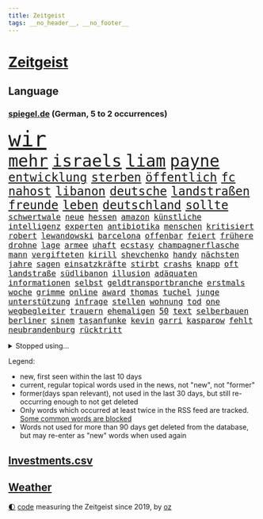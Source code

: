 ```yaml
---
title: Zeitgeist
tags: __no_header__, __no_footer__
---
```


# [Zeitgeist](https://oliz.io/zeitgeist/)

## Language

<h3><a href="https://www.spiegel.de" target="_blank">spiegel.de</a> (German, 5 to 2 occurrences)</h3>
<p style="font-family:monospace">
<span style="font-size:32pt"><a href="news_links.html#wir" class="current">wir</a></span>
<br>
<span style="font-size:25pt"><a href="news_links.html#mehr" class="current">mehr</a></span>
<span style="font-size:25pt"><a href="news_links.html#israels" class="current">israels</a></span>
<span style="font-size:25pt"><a href="news_links.html#liam" class="current">liam</a></span>
<span style="font-size:25pt"><a href="news_links.html#payne" class="new">payne</a></span>
<br>
<span style="font-size:18pt"><a href="news_links.html#entwicklung" class="current">entwicklung</a></span>
<span style="font-size:18pt"><a href="news_links.html#sterben" class="current">sterben</a></span>
<span style="font-size:18pt"><a href="news_links.html#öffentlich" class="current">öffentlich</a></span>
<span style="font-size:18pt"><a href="news_links.html#fc" class="current">fc</a></span>
<span style="font-size:18pt"><a href="news_links.html#nahost" class="current">nahost</a></span>
<span style="font-size:18pt"><a href="news_links.html#libanon" class="current">libanon</a></span>
<span style="font-size:18pt"><a href="news_links.html#deutsche" class="current">deutsche</a></span>
<span style="font-size:18pt"><a href="news_links.html#landstraßen" class="current">landstraßen</a></span>
<span style="font-size:18pt"><a href="news_links.html#freunde" class="current">freunde</a></span>
<span style="font-size:18pt"><a href="news_links.html#leben" class="current">leben</a></span>
<span style="font-size:18pt"><a href="news_links.html#deutschland" class="current">deutschland</a></span>
<span style="font-size:18pt"><a href="news_links.html#sollte" class="current">sollte</a></span>
<br>
<span style="font-size:12pt"><a href="news_links.html#schwertwale" class="new">schwertwale</a></span>
<span style="font-size:12pt"><a href="news_links.html#neue" class="current">neue</a></span>
<span style="font-size:12pt"><a href="news_links.html#hessen" class="current">hessen</a></span>
<span style="font-size:12pt"><a href="news_links.html#amazon" class="current">amazon</a></span>
<span style="font-size:12pt"><a href="news_links.html#künstliche" class="current">künstliche</a></span>
<span style="font-size:12pt"><a href="news_links.html#intelligenz" class="current">intelligenz</a></span>
<span style="font-size:12pt"><a href="news_links.html#experten" class="current">experten</a></span>
<span style="font-size:12pt"><a href="news_links.html#antibiotika" class="current">antibiotika</a></span>
<span style="font-size:12pt"><a href="news_links.html#menschen" class="current">menschen</a></span>
<span style="font-size:12pt"><a href="news_links.html#kritisiert" class="current">kritisiert</a></span>
<span style="font-size:12pt"><a href="news_links.html#robert" class="current">robert</a></span>
<span style="font-size:12pt"><a href="news_links.html#lewandowski" class="current">lewandowski</a></span>
<span style="font-size:12pt"><a href="news_links.html#barcelona" class="current">barcelona</a></span>
<span style="font-size:12pt"><a href="news_links.html#offenbar" class="current">offenbar</a></span>
<span style="font-size:12pt"><a href="news_links.html#feiert" class="current">feiert</a></span>
<span style="font-size:12pt"><a href="news_links.html#frühere" class="current">frühere</a></span>
<span style="font-size:12pt"><a href="news_links.html#drohne" class="current">drohne</a></span>
<span style="font-size:12pt"><a href="news_links.html#lage" class="current">lage</a></span>
<span style="font-size:12pt"><a href="news_links.html#armee" class="current">armee</a></span>
<span style="font-size:12pt"><a href="news_links.html#uhaft" class="new">uhaft</a></span>
<span style="font-size:12pt"><a href="news_links.html#ecstasy" class="new">ecstasy</a></span>
<span style="font-size:12pt"><a href="news_links.html#champagnerflasche" class="new">champagnerflasche</a></span>
<span style="font-size:12pt"><a href="news_links.html#mann" class="current">mann</a></span>
<span style="font-size:12pt"><a href="news_links.html#vergifteten" class="new">vergifteten</a></span>
<span style="font-size:12pt"><a href="news_links.html#kirill" class="new">kirill</a></span>
<span style="font-size:12pt"><a href="news_links.html#shevchenko" class="new">shevchenko</a></span>
<span style="font-size:12pt"><a href="news_links.html#handy" class="current">handy</a></span>
<span style="font-size:12pt"><a href="news_links.html#nächsten" class="current">nächsten</a></span>
<span style="font-size:12pt"><a href="news_links.html#jahre" class="current">jahre</a></span>
<span style="font-size:12pt"><a href="news_links.html#sagen" class="current">sagen</a></span>
<span style="font-size:12pt"><a href="news_links.html#einsatzkräfte" class="current">einsatzkräfte</a></span>
<span style="font-size:12pt"><a href="news_links.html#stirbt" class="current">stirbt</a></span>
<span style="font-size:12pt"><a href="news_links.html#crashs" class="new">crashs</a></span>
<span style="font-size:12pt"><a href="news_links.html#knapp" class="current">knapp</a></span>
<span style="font-size:12pt"><a href="news_links.html#oft" class="current">oft</a></span>
<span style="font-size:12pt"><a href="news_links.html#landstraße" class="current">landstraße</a></span>
<span style="font-size:12pt"><a href="news_links.html#südlibanon" class="current">südlibanon</a></span>
<span style="font-size:12pt"><a href="news_links.html#illusion" class="current">illusion</a></span>
<span style="font-size:12pt"><a href="news_links.html#adäquaten" class="new">adäquaten</a></span>
<span style="font-size:12pt"><a href="news_links.html#informationen" class="current">informationen</a></span>
<span style="font-size:12pt"><a href="news_links.html#selbst" class="current">selbst</a></span>
<span style="font-size:12pt"><a href="news_links.html#geldtransportbranche" class="new">geldtransportbranche</a></span>
<span style="font-size:12pt"><a href="news_links.html#erstmals" class="current">erstmals</a></span>
<span style="font-size:12pt"><a href="news_links.html#woche" class="current">woche</a></span>
<span style="font-size:12pt"><a href="news_links.html#grimme" class="new">grimme</a></span>
<span style="font-size:12pt"><a href="news_links.html#online" class="current">online</a></span>
<span style="font-size:12pt"><a href="news_links.html#award" class="current">award</a></span>
<span style="font-size:12pt"><a href="news_links.html#thomas" class="current">thomas</a></span>
<span style="font-size:12pt"><a href="news_links.html#tuchel" class="new">tuchel</a></span>
<span style="font-size:12pt"><a href="news_links.html#junge" class="current">junge</a></span>
<span style="font-size:12pt"><a href="news_links.html#unterstützung" class="current">unterstützung</a></span>
<span style="font-size:12pt"><a href="news_links.html#infrage" class="current">infrage</a></span>
<span style="font-size:12pt"><a href="news_links.html#stellen" class="current">stellen</a></span>
<span style="font-size:12pt"><a href="news_links.html#wohnung" class="current">wohnung</a></span>
<span style="font-size:12pt"><a href="news_links.html#tod" class="current">tod</a></span>
<span style="font-size:12pt"><a href="news_links.html#one" class="current">one</a></span>
<span style="font-size:12pt"><a href="news_links.html#wegbegleiter" class="current">wegbegleiter</a></span>
<span style="font-size:12pt"><a href="news_links.html#trauern" class="current">trauern</a></span>
<span style="font-size:12pt"><a href="news_links.html#ehemaligen" class="current">ehemaligen</a></span>
<span style="font-size:12pt"><a href="news_links.html#50" class="current">50</a></span>
<span style="font-size:12pt"><a href="news_links.html#text" class="current">text</a></span>
<span style="font-size:12pt"><a href="news_links.html#selberbauen" class="new">selberbauen</a></span>
<span style="font-size:12pt"><a href="news_links.html#berliner" class="current">berliner</a></span>
<span style="font-size:12pt"><a href="news_links.html#sinem" class="new">sinem</a></span>
<span style="font-size:12pt"><a href="news_links.html#taşanfunke" class="new">taşanfunke</a></span>
<span style="font-size:12pt"><a href="news_links.html#kevin" class="current">kevin</a></span>
<span style="font-size:12pt"><a href="news_links.html#garri" class="new">garri</a></span>
<span style="font-size:12pt"><a href="news_links.html#kasparow" class="new">kasparow</a></span>
<span style="font-size:12pt"><a href="news_links.html#fehlt" class="current">fehlt</a></span>
<span style="font-size:12pt"><a href="news_links.html#neubrandenburg" class="new">neubrandenburg</a></span>
<span style="font-size:12pt"><a href="news_links.html#rücktritt" class="current">rücktritt</a></span>
</p>
<details>
<summary>Stopped using...</summary>
<p class="former" style="font-size:12pt">
boot(1456) mainz(1456) uhr(1456) gemeinden(1455) treffer(1455) williams(1455) becker(1454) cristiano(1454) ronaldo(1454) kommunen(1453) myanmar(1453) niederlanden(1453) wechselt(1453) 300(1452) angekommen(1452) kauft(1452) teilte(1452) abstimmung(1451) bahnhof(1451) einigung(1451) fielen(1451) beobachtet(1450) freiheitsstrafe(1450) gesunken(1450) klagt(1450) landesregierung(1450) material(1450) scheiterte(1450) sinken(1450) statement(1450) usaußenminister(1450) wahrheit(1450) weltweiten(1450) zentrum(1450) emmanuel(1449) ermöglichen(1449) gewissen(1449) nahmen(1449) plus(1449) reißt(1449) unterricht(1449) verschwunden(1449) entschuldigt(1448) erklärte(1448) innenministerium(1448) scheinen(1448) scheitern(1448) sonne(1448) who(1448) wirkung(1448) arbeitete(1447) finanziell(1447) größter(1447) eis(1446) forderung(1446) gezogen(1446) ausländische(1445) konservativen(1445) nahezu(1445) netzwerk(1445) stets(1445) voraus(1445) beschluss(1444) finale(1444) gastgeber(1444) pocht(1444) pressestimmen(1444) spekuliert(1444) vorübergehend(1444) wochenlang(1444) illegal(1443) institut(1443) warf(1443) anbieten(1442) brite(1442) investitionen(1442) 3(1441) bewegen(1441) debakel(1441) distanziert(1441) lieben(1441) wies(1441) aufruf(1440) büro(1440) eigentümer(1440) erkrankung(1438) william(1438) motiv(1437) starker(1437) gold(1436) brechen(1435) berät(1434) produzieren(1434) stieg(1434) königin(1433) pflicht(1432) gesamten(1430) hunger(1429) begriff(1428) bundesgerichtshof(1428) ähnlich(1428) beschlagnahmt(1427) gouverneur(1427) kontakt(1427) presse(1427) herz(1424) insassen(1424) syrer(1424) freiwillig(1423) abstieg(1422) teilnahme(1422) papier(1418) geborgen(1417) auseinandersetzung(1416) einblicke(1403) langem(1392) blinken(1391) marine(1388) last(1386) einfache(1376) schiffe(1376) öffnet(1343) langjährige(1339) milliardär(1337) zusammenbruch(1311) investor(1283) lediglich(1236) tennisstar(1222) ausbildung(1212) kolumbien(1201) ministerin(1197) verbunden(1177) russischem(1145) gestern(1144) gewohnt(1122) haushalt(1119) vorfeld(1098) abschreckung(1090) regierungschefin(1082) halbes(1079) beider(1078) rhein(1065) schärfere(1038) buschmann(1013) verschwinden(993) überwachung(989) spielern(985) gerichte(984) fake(975) unwetter(960) kriegsverbrechen(926) hochrangigen(924) herzen(919) günstiger(917) handys(900) durchsuchen(896) vermisster(881) kaffee(847) tierschützer(842) fahrgäste(831) thüringens(829) entfernen(819) rettungsaktion(815) olympiasieger(814) offizielle(788) streiks(784) 05(771) zurückkehren(753) branchen(741) francisco(736) irland(735) deuten(713) beerdigt(704) schönheit(701) operiert(699) abgeben(694) geschmack(694) aussichten(686) 4(682) düster(677) check(661) haftbefehl(658) hauses(658) gelegenheit(656) mächtige(655) fahnder(641) heimische(637) venedig(632) sachsens(631) demonstriert(630) herstellers(627) mythos(627) c(626) chatgpt(615) wasserstoff(614) 52(613) leon(612) gravierende(608) weimar(606) 5000(605) freiwillige(605) geständnis(597) außergewöhnlich(582) diesjährigen(582) influencer(582) rivalen(582) merklich(580) darmstadt(573) höhepunkt(572) beigetragen(570) kreuz(565) gewartet(561) emotionen(542) zeuge(540) bekämpfung(534) massenhaft(524) uli(513) diebstahl(511) versehentlich(509) terrorismus(504) genießen(503) gelernt(499) iphones(497) motto(495) absurd(493) partien(489) bundeshaushalt(487) sandra(483) staats(483) open(480) älterer(477) sächsischen(475) 77(472) umzusetzen(465) schuldenbremse(464) awards(462) toronto(460) busfahrer(459) preiserhöhung(459) massiver(455) benachteiligt(454) popstars(450) erweitert(448) verbreitung(448) victoria(448) saßen(445) ezb(444) clemens(443) metropole(439) atlanta(437) kooperiert(436) service(435) sicherheitsmaßnahmen(433) iphone(429) britney(428) spears(428) stützen(428) ausbeutung(423) sechsstellige(423) südkoreanische(418) meyer(414) chancenlos(413) sichergestellt(409) schach(404) us(401) jon(399) jüdisches(399) rucksack(399) nordkoreas(396) nachteile(395) 03(391) goldenen(391) väter(391) 99(385) 61(383) mittelfeld(382) generalbundesanwalt(380) jugendstrafe(378) getöteter(376) qualifikation(372) unschuldig(372) demokratischen(370) milliardenhilfen(369) verdrängt(369) palästina(367) königshaus(362) 43(359) verschickt(359) gravierenden(357) management(357) popkultur(356) sitz(351) taugen(350) versagt(350) mars(348) willkommen(348) erfindung(347) 1100(340) achtzigerjahre(339) bundes(336) vulkanausbruch(336) eingedrungen(335) sicherheitsgründen(335) reagierten(334) kilo(333) sommerspiele(333) einführung(328) menschenrechte(327) staatssekretärin(325) perry(322) 29jähriger(321) kritischer(321) spiels(319) ausländer(318) geräten(315) sprecherin(314) staatsanwälte(314) überdenken(314) db(313) stone(309) rechtlich(308) emma(307) haftstrafen(307) entspannung(305) islamische(302) kündigungen(302) nass(301) tourt(301) notlage(297) flaggen(295) bot(294) erfolgserlebnis(294) lernt(293) sharon(292) 18jährige(291) leise(291) gesichter(290) erleichterung(287) historischer(287) kriegsschiffe(287) mindestlohn(287) 93(286) straftäter(286) usdollar(285) positives(284) verschüttet(284) politischer(282) station(281) anhebung(280) iss(280) umfangreiche(280) zeitalter(280) buchempfehlungen(279) verschwörungstheorien(278) omas(274) anwendung(272) belgorod(272) eilantrag(271) frustriert(271) aufgedeckt(268) bevorzugen(266) vorliegt(266) dave(263) mögen(263) 1980(260) sendet(259) präsentierte(258) hollywoods(257) gründet(255) chrome(253) wüten(253) hungersnot(252) premierministerin(249) privates(249) direkten(248) erhöhte(248) matteo(247) bestürzt(244) indes(244) weltstar(243) route(242) politischem(239) montagmorgen(238) substanz(237) konzept(236) go(234) kontroversen(232) lamar(232) hab(231) hauptdarstellerin(231) trainers(231) bronze(229) erleichtert(229) zustande(229) inakzeptabel(228) justin(228) meisterschaft(228) siegtreffer(228) swifts(228) lebenslang(225) wohnmobil(224) bucht(223) minderjährigen(223) falscher(222) günter(218) emojis(217) obst(216) kanzlerin(215) änderte(215) bear(214) falschinformationen(213) vermittler(213) einfacher(212) huawei(212) eingefangen(211) regimes(211) schwerverletzte(211) apples(210) djirsarai(210) silber(210) übertrieben(210) usmedien(209) möglichkeit(208) oberpfalz(208) durchsuchung(207) major(207) zweitligisten(206) planung(205) schweigegeldprozess(205) 35000(204) runter(203) biss(202) flugzeugbauer(202) frauenanteil(201) abtreibungen(200) eindeutig(198) sainz(197) argumentierte(196) kassierte(196) enthüllen(195) füße(195) techmilliardär(195) verbraucherpreise(195) mad(194) verurteilter(194) überlassen(193) eurofighter(192) sangen(192) schrank(192) erfolgreicher(191) filmset(191) jeff(191) lautete(191) sudan(190) gelsenkirchen(189) nominierten(189) reiht(189) amts(187) auswärtigen(187) athletin(186) erfreut(186) josh(186) zucker(186) jünger(185) netzwerken(185) umbruch(185) ergreift(184) spannende(184) zwangsversteigerung(184) bvbprofi(182) trümmer(181) katastrophenfall(180) afderfolg(179) justizministerin(179) studien(177) dürre(176) 20jähriger(175) elefanten(175) ermutigt(175) milliardengeschäft(175) privatsphäre(175) ressourcen(174) benachbarten(173) harmlosen(173) thyssenkrupp(173) erhärten(172) königlichen(172) entlassung(171) herausgesucht(171) usjustiz(171) einschalten(169) irreführende(168) vorfreude(168) cafés(167) halmich(167) regina(167) verrat(165) einschränken(164) straßenbahn(164) verhört(164) iraner(163) bejubelt(162) frauenfußball(162) mclaren(162) provozieren(162) pérez(162) norwegische(161) ultraorthodoxe(160) entgeht(158) kommentieren(158) morgan(158) cannes(157) mücken(157) pelosi(157) unterstützte(157) behoben(156) gefangenenlager(156) zeilen(156) einflussreichsten(155) hauskauf(155) linker(155) publikums(155) verlobung(155) beobachtung(153) beweist(153) kriselnden(153) tigermücke(152) bestritt(151) küssen(151) toxischen(151) beschränkungen(150) children(150) save(150) vereinbaren(150) massensterben(149) besuchte(148) europäischer(148) flair(148) jeweiligen(148) positive(148) schwimmbad(147) umweltschützer(146) feuern(145) herd(145) jawort(145) privater(145) wohnungslose(145) kryptowährung(143) likes(143) meisterschaften(143) films(142) menschheit(142) bremerhaven(140) eskalieren(140) heiße(140) straftätern(140) verdachtsfall(140) chats(139) durchbrechen(139) 1400(138) feier(138) rechtspopulismus(138) landeten(137) friedenskonferenz(136) outfit(136) hipp(135) verschleppte(135) zugspitze(135) elend(134) ernten(133) niemandem(133) unversöhnlich(132) bon(131) handele(131) jovi(131) stärkere(131) befriedigend(130) lokalen(130) privat(130) verschärfung(130) esther(129) plagen(129) weigert(129) bangladesch(128) faust(127) regnen(127) schärferen(127) wider(127) gemessen(126) indopazifik(126) marcus(126) meisterin(125) basketballliga(124) fernost(124) kendrick(124) spekulieren(124) deklassiert(123) polizeiliche(123) babbel(122) quatsch(122) nhl(121) kanzelt(120) korrekt(119) aufsteigen(118) griechischen(118) lugner(118) schutzsuchende(118) angespannte(117) beißt(117) hampshire(117) kinshasa(117) ordnete(117) unbekleidet(117) ausschließlich(116) fußballlegende(116) usbotschafterin(115) anhaltenden(114) somalia(114) koalitionen(113) schutzsuchenden(113) teurere(113) bundesligaaufsteiger(112) scharfen(112) basel(111) josé(111) damalige(110) fernseher(110) vergaß(110) 2002(109) polizeigewalt(109) spieß(109) bahnlogistiktochter(108) bowl(108) jederzeit(108) schutt(108) beladener(107) epidemie(107) solch(107) sponsor(107) supreme(107) pony(106) rechenschaft(106) redaktion(106) todestag(106) unterbrechen(106) urteile(106) erdrutsch(105) filmfest(105) fremdelt(105) hartnäckig(105) potenziell(105) sommerpause(105) zurückzahlen(105) aufwendigen(104) johnny(104) löwen(104) vernichtendes(104) want(104) 25jährige(103) gefüllte(103) gegenspieler(103) bewährung(102) orden(102) gefälschten(101) kubitschek(101) mitternacht(101) cruise(100) außenseiter(99) zugänglich(99) eingespielt(98) gemeinnützige(98) marina(98) 32jährige(97) bleibe(97) extremen(97) waldbrand(97) maskottchen(96) verabschiedete(96) hafenstadt(95) psychotherapeut(95) strauchelnde(95) 25jährigen(94) nachträglich(94) opa(94) guirassy(93) serhou(93) füllkrug(92) niclas(92) flugzeugabsturz(91) intelligence(91) liedern(91) usbekistan(91) zulassung(91) zwangsversteigert(91) ansiedlung(90) beliebten(90) erschöpft(90) pakistaner(90) patientinnen(90) ruine(90) aufzuhalten(89) beinahekatastrophe(89) blind(89) döring(89) fehlerhafte(89) hingewiesen(89) kaputte(89) medaille(89) noa(89) prügelei(89) südkoreanischer(89) argentinier(88) danke(88) emmy(88) klassik(88) migrantinnen(88) ruf(88) almuth(87) gleichstellung(87) kkr(87) mcdonald's(87) privatsache(87) schult(87) surrealen(87) usautobauer(87) verfügbar(87) abgesperrt(86) bullock(86) delikatessen(86) entschädigt(86) erdgeschichte(86) etatentwurf(86) eustrafzöllen(86) renten(86) timberlake(86) verlobt(86) 900(85) cathy(85) kuschelt(85) plump(85) schleppen(85) verletze(85) ausländischen(84) falschmeldungen(84) gulasch(84) jacksons(84) kroatien(84) legende(84) passantin(84) simbabwe(84) welthits(84) raststätte(83) standorten(83) vorherigen(83) widersprüche(83) 2200(82) jährlich(82) menschenhandels(82) portionen(82) fallzahlen(81) kifunktionen(81) mate(81) moldau(81) schalteten(81) sicherte(81) miene(80) parat(80) ran(80) spielzug(80) firmenpleiten(79) georgier(79) tritten(79) weltgesundheitsorganisation(79) wildnis(79) meldeten(78) mittlere(78) monatlichen(78) sensation(78) studierte(78) usamerikanischen(78) dfbauswahl(77) gesichert(77) haushaltsentwurf(77) liebte(77) moniert(77) pfister(77) rennende(77) subtile(77) surferin(77) ungeahnte(77) vermutung(77) versinken(77) wasserschutzpolizei(77) avm(76) banksy(76) dienstwagen(76) emeuphorie(76) schnaps(76) verbracht(76) verfassungsrechtler(76) abstruse(75) arts(75) auftritts(75) coverfoto(75) filmfestival(75) harmonie(75) siebte(75) spiegeldokumentation(75) endlosen(74) sympathien(74) kapazitäten(73) gesundheitsbehörde(72) kindergeld(72) überprüft(72) comedians(71) einzudämmen(71) gazakrieges(71) geschasste(71) heimwm(71) nationalgericht(71) türkischem(71) ausreisen(70) einheimischen(70) ernstvolker(70) trauerfeier(70) trauma(70) bands(69) berührung(69) freud(69) gegensatz(69) kramer(69) pannenserie(69) sondersitzung(69) damm(68) eiszeit(68) ertrinkt(68) gräben(68) korrektheit(68) küsst(68) richtungen(68) unbemannten(68) erforschen(67) ernährten(67) fritz(67) kaliforniens(67) lockt(67) postete(67) pulverisiert(67) darwin(66) davie(66) gesundheitliche(66) hose(66) kriegt(66) kriselnde(66) menschenhandel(66) selke(66) tanzte(66) tate(66) verpflichtung(66) vollbringen(66) drohenden(65) gewürgt(65) honorar(65) luxusautos(65) rettungshubschrauber(65) schwarzrotgold(65) äußersten(65) attraktive(64) drehen(64) entsprechende(64) ernennung(64) erwürgt(64) flugzeugen(64) geklettert(64) haar(64) secretserviceagenten(64) sprengstoff(64) wunderkind(64) argumentiert(63) eriksson(63) gloria(63) svengöran(63) thurn(63) tribüne(63) dnaanalysen(62) gerhardt(62) großhandel(62) großhandelspreise(62) verschärfungen(62) auslaufmodell(61) einjähriger(61) emmyawards(61) emmys(61) spaziergänger(61) age(60) dunham(60) effekte(60) nationalpark(60) komplizierte(59) sicherstellen(59) unterfangen(59) werft(59) feststellen(58) geheime(58) geoengineering(58) piastri(58) usraketen(58) wischen(58) altem(57) belächelt(57) beriet(57) bordell(57) elsässer(57) entworfen(57) exwrestler(57) konkret(57) aufgezeichnet(56) craig(56) gags(56) sommerferien(56) auswirkt(55) flugtaxis(55) gerissen(55) ovations(55) radikalere(55) standing(55) vandalismus(55) zauber(55) 1995(54) berechnet(54) erweist(54) galgen(54) papenburg(54) privatwirtschaft(54) shogun(54) werken(54) dreifache(53) einzunehmen(53) erkennungszeichen(53) hilflose(53) konsistenz(53) privatautos(53) tempelberg(53) verfassungsklage(53) bruce(52) halbjahr(52) schert(52) vorletzte(52) karim(51) sportwagenbauer(51) suchmaschine(51) verbrennerverbot(51) aaron(50) agiert(50) coronaimpfstoff(50) geknackt(50) parade(50) tönen(50) zerwürfnis(50) aschaffenburg(49) bitteren(49) karriereberaterin(49) präsidentschaftswahlen(49) stell(49) ausreichend(48) babynahrungshersteller(48) mathias(48) datum(47) edwards(47) exbbcmoderator(47) herausfordert(47) huw(47) nachwirkungen(47) schadstoffe(47) schwangerschaftsabbrüchen(47) traten(47) wettbewerbe(47) wonach(47) übergangsregierung(47) anhängerinnen(46) ausreise(46) autokrat(46) beifall(46) entschuldigte(46) olympisch(46) outlaws(46) schlimmen(46) skelett(46) ausweisung(45) echauffiert(45) kinderarzt(45) medienkonsum(45) pflegefachkraft(45) besorgte(44) bizarre(44) breakdance(44) erneuter(44) olympiasiegerin(44) pool(44) riskant(44) tirade(44) überholmanöver(44) caroline(43) cybermobbing(43) mogadischu(43) bekennerschreiben(42) beschmiert(42) djane(42) gemeinsamkeiten(42) gästehaus(42) islamfeindliche(42) delta(41) fahrlehrer(41) häufigste(41) mähne(41) nordirland(41) zentralrat(41) zuschießen(41) brocken(40) euabgeordnete(40) haschisch(40) hinderte(40) swifties(40) verzögert(40) weltranglistenersten(40) achterbahn(39) geschmeidig(39) mehrtägigen(39) paralympics(39) rotherham(39) technischer(39) ohren(38) olympischer(38) sonnenschein(38) überraschen(38) dankesrede(36) dopingkontroverse(36) englisch(36) erschütterten(36) geschnappt(36) kotzen(36) köche(36) messerattacken(36) spielplatz(36) streetartkünstlers(36) teilnehmenden(36) verstrickt(36) berger(35) empfehlung(35) henseleit(35) kloster(35) natürlichen(35) wahlempfehlung(35) entlohnt(34) kiforscher(34) schlussphase(34) sternerestaurant(34) überlastet(34) 26jährigen(33) bezweifelt(33) eingeschlossen(33) proiranischer(33) seltsamer(33) streichung(33) belgrad(32) butch(32) geheimdienstes(32) hessische(32) investments(32) keinerlei(32) ministers(32) neunten(32) siedlung(32) suni(32) wilmore(32) witze(32) boeings(31) eukommissar(31) nordstreamsaboteur(31) podcaster(31) stritt(31) einzelfall(30) flugtaxihersteller(30) gerammt(30) großbrand(30) kaserne(30) läuferin(30) mpox(30) mpoxvirus(30) polizeikräfte(30) unerfahrene(30) uspräsidentschaftswahl(30) 320000(29) adrenalin(29) ausgrabungen(29) bundesweiter(29) curtis(29) hilfsgelder(29) mutationen(29) obduktionsbericht(29) preissteigerungen(29) unverhohlen(29) cuxhaven(28) heart(28) parken(28) schaulustige(28) up(28) vorhanden(28) breton(27) faltbaren(27) heikles(27) misslang(27) polio(27) revision(27) spektakulärer(27) stabiles(27) thierry(27) winzer(27) bezeichnen(26) rafterroristen(26) baku(25) bombendrohungen(25) flutwelle(25) variante(25) angedeutet(24) gestiegene(24) hochzeitsgesellschaft(24) plante(24) 32jähriger(23) alarmierende(23) amini(23) freizeitpark(23) jina(23) mahsa(23) container(22) eilig(22) getarnte(22) grünes(22) selbstbewusstsein(22) spezialtaucher(22) straubing(22) abc(21) anästhesisten(21) feste(21) harz(21) ingebrigtsen(21) lastminuteerfolg(21) stromversorgung(21) verabreichte(21) zahnarztpraxis(21) bundesligarückkehr(20) emiraten(20) rollfeld(20) seen(20) straubinger(20) verscharrt(20) verzückte(20) vorantreiben(20) weltrangliste(20) eishockey(19) fußballerin(19) herzkreislauferkrankungen(19) sexualdelikt(19) sunset(19) zügig(19) geendet(18) gewaltdelikte(18) kursiert(18) küsse(18) lehramt(18) schnappt(18) springsteen(18) tolle(18) trainerlegende(18) ulrike(18) aryna(17) sabalenka(17) schrillen(17) versteckte(17) kinderwunsch(16) messerattentat(16) regisseurin(16) schwersten(16) vormonat(16) werbepartner(16) widersprüchlich(16) braunbären(15) landesverbände(15) polaris(15) rabatt(15) spacexmission(15) weltraumspaziergang(15) zerlegte(15) behinderung(14) haider(14) i’m(14) paralympische(14) rezepte(14) alexandre(13) beendigung(13) bundesrichter(13) differenzen(13) geküsst(13) gelangen(13) meseberg(13) milliardenschwere(13) moraes(13) nachlass(13) sportlern(13) unterschrieben(13) wohnheim(13) banner(12) berlinneukölln(12) bestritten(12) einfahrt(12) messergewalt(12) messerkriminalität(12) michaela(12) universum(12) zurückweisungen(12) army(11) einzelnen(11) flüchtlingspolitik(11) fremdenfeindlichkeit(11) paralympischen(11) sperrminorität(11) stripes(11) tribünen(11) verüben(11) überfällig(11)
</p>
</details>
<p>Legend:
<ul>
<li><span class="new">new</span>, first seen within the last 10 days</li>
<li><span class="current">current</span>, regular topical words used in the news, not "new", not "former"</li>
<li><span class="former">former(days span relevant)</span>, not used in the last 30 days, but still re-occurring enough to not get deleted</li>
<li>Only words which occurred at least twice in the RSS feed are tracked. <a href="language/filters.py">Some common words are blocked</a></li>
<li>Words not used for more than 90 days get deleted from the database, but may re-enter as "new" words when used again</li>
</ul>
</p>

## [Investments](investments.html)[.csv](investments.csv)

## [Weather](weather.html)

<footer>
<a href="javascript:toggleTheme()" class="nav">🌓</a>
<a href="https://github.com/ooz/zeitgeist">code</a> measuring the Zeitgeist since 2019, by <a href="https://oliz.io">oz</a>
</footer>
